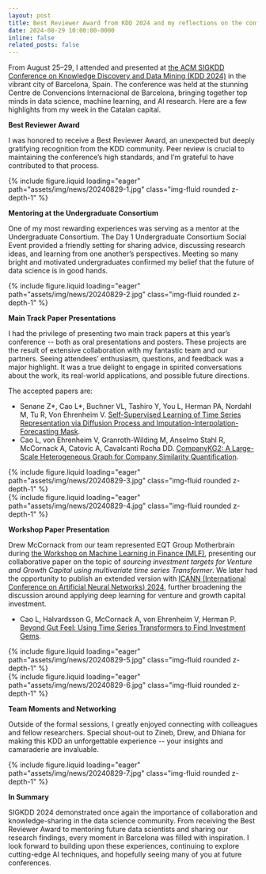 ```yaml
---
layout: post
title: Best Reviewer Award from KDD 2024 and my reflections on the conference
date: 2024-08-29 10:00:00-0000
inline: false
related_posts: false
---
```


From August 25–29, I attended and presented at <a href="https://kdd2024.kdd.org/">the ACM SIGKDD Conference on Knowledge Discovery and Data Mining (KDD 2024)</a> in the vibrant city of Barcelona, Spain. The conference was held at the stunning Centre de Convencions Internacional de Barcelona, bringing together top minds in data science, machine learning, and AI research. Here are a few highlights from my week in the Catalan capital.

**Best Reviewer Award**

I was honored to receive a Best Reviewer Award, an unexpected but deeply gratifying recognition from the KDD community. Peer review is crucial to maintaining the conference’s high standards, and I’m grateful to have contributed to that process.

<div class="row mt-3">
    <div class="col-sm mt-3 mt-md-0">
        {% include figure.liquid loading="eager" path="assets/img/news/20240829-1.jpg" class="img-fluid rounded z-depth-1" %}
    </div>
</div>

**Mentoring at the Undergraduate Consortium**

One of my most rewarding experiences was serving as a mentor at the Undergraduate Consortium. The Day 1 Undergraduate Consortium Social Event provided a friendly setting for sharing advice, discussing research ideas, and learning from one another’s perspectives. Meeting so many bright and motivated undergraduates confirmed my belief that the future of data science is in good hands.

<div class="row mt-3">
    <div class="col-sm mt-3 mt-md-0">
        {% include figure.liquid loading="eager" path="assets/img/news/20240829-2.jpg" class="img-fluid rounded z-depth-1" %}
    </div>
</div>

**Main Track Paper Presentations**

I had the privilege of presenting two main track papers at this year’s conference -- both as oral presentations and posters. These projects are the result of extensive collaboration with my fantastic team and our partners. Seeing attendees’ enthusiasm, questions, and feedback was a major highlight. It was a true delight to engage in spirited conversations about the work, its real-world applications, and possible future directions.

The accepted papers are:
- Senane Z*, Cao L*, Buchner VL, Tashiro Y, You L, Herman PA, Nordahl M, Tu R, Von Ehrenheim V. <a href="https://dl.acm.org/doi/abs/10.1145/3637528.3671673">Self-Supervised Learning of Time Series Representation via Diffusion Process and Imputation-Interpolation-Forecasting Mask</a>. 
- Cao L, von Ehrenheim V, Granroth-Wilding M, Anselmo Stahl R, McCornack A, Catovic A, Cavalcanti Rocha DD. <a href="https://dl.acm.org/doi/abs/10.1145/3637528.3671515">CompanyKG2: A Large-Scale Heterogeneous Graph for Company Similarity Quantification</a>.

<div class="row mt-3">
    <div class="col-sm mt-3 mt-md-0">
        {% include figure.liquid loading="eager" path="assets/img/news/20240829-3.jpg" class="img-fluid rounded z-depth-1" %}
    </div>
    <div class="col-sm mt-3 mt-md-0">
        {% include figure.liquid loading="eager" path="assets/img/news/20240829-4.jpg" class="img-fluid rounded z-depth-1" %}
    </div>
</div>


**Workshop Paper Presentation**

Drew McCornack from our team represented EQT Group Motherbrain during <a href="https://sites.google.com/view/kdd-mlf-2024">the Workshop on Machine Learning in Finance (MLF)</a>, presenting our collaborative paper on the topic of *sourcing investment targets for Venture and Growth Capital using multivariate time series Transformer*. We later had the opportunity to publish an extended version with <a href="https://link.springer.com/chapter/10.1007/978-3-031-72356-8_25">ICANN (International Conference on Artificial Neural Networks) 2024</a>, further broadening the discussion around applying deep learning for venture and growth capital investment.

- Cao L, Halvardsson G, McCornack A, von Ehrenheim V, Herman P. <a href="https://link.springer.com/chapter/10.1007/978-3-031-72356-8_25">Beyond Gut Feel: Using Time Series Transformers to Find Investment Gems</a>.

<div class="row mt-3">
    <div class="col-sm mt-3 mt-md-0">
        {% include figure.liquid loading="eager" path="assets/img/news/20240829-5.jpg" class="img-fluid rounded z-depth-1" %}
    </div>
    <div class="col-sm mt-3 mt-md-0">
        {% include figure.liquid loading="eager" path="assets/img/news/20240829-6.jpg" class="img-fluid rounded z-depth-1" %}
    </div>
</div>

**Team Moments and Networking**

Outside of the formal sessions, I greatly enjoyed connecting with colleagues and fellow researchers. Special shout-out to Zineb, Drew, and Dhiana for making this KDD an unforgettable experience -- your insights and camaraderie are invaluable.

<div class="row mt-3">
    <div class="col-sm mt-3 mt-md-0">
        {% include figure.liquid loading="eager" path="assets/img/news/20240829-7.jpg" class="img-fluid rounded z-depth-1" %}
    </div>
</div>


**In Summary**

SIGKDD 2024 demonstrated once again the importance of collaboration and knowledge-sharing in the data science community. From receiving the Best Reviewer Award to mentoring future data scientists and sharing our research findings, every moment in Barcelona was filled with inspiration. I look forward to building upon these experiences, continuing to explore cutting-edge AI techniques, and hopefully seeing many of you at future conferences.